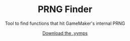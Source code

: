 <h1 align="center">PRNG Finder</h1>

<p align="center">Tool to find functions that hit GameMaker's internal PRNG</p>

<p align="center"><a href="https://github.com/JujuAdams/PRNG-Finder/releases/">Download the .yymps</a></p>

